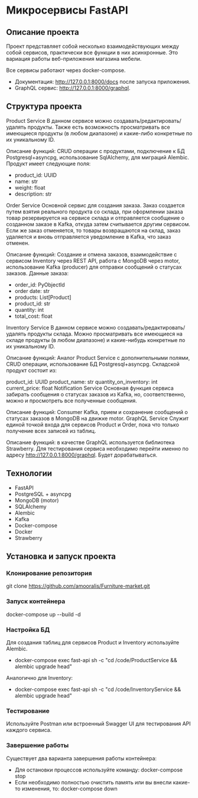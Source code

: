 # Микросервисы FastAPI

## Описание проекта
Проект представляет собой несколько взаимодействующих между собой сервисов, практически все функции в них асинхронные. Это вариация работы веб-приложения магазина мебели.

Все сервисы работают через docker-compose. 
* Документация: http://127.0.0.1:8000/docs после запуска приложения.
* GraphQL сервис: http://127.0.0.1:8000/graphql.

## Структура проекта
Product Service
В данном сервисе можно создавать/редактировать/удалять продукты. Также есть возможность просматривать все имеющиеся продукты (в любом диапазоне) и какие-либо конкретные по их уникальному ID.

Описание функций: 
CRUD операции с продуктами, подключение к БД Postgresql+asyncpg, использование SqlAlchemy, для миграций Alembic.
Продукт имеет следующие поля:

* product_id: UUID
* name: str
* weight: float
* description: str

  
Order Service
Основной сервис для создания заказа. Заказ создается путем взятия реального продукта со склада, при оформлении заказа товар резервируется на сервисе склада и отправляется сообщение о созданном заказе в Kafka, откуда затем считывается другим сервисом. Если же заказ отменяется, то товары возвращаются на склад, заказ удаляется и вновь отправляется уведомление в Kafka, что заказ отменен.

Описание функций: 
Создание и отмена заказов, взаимодействие с сервисом Inventory через REST API, работа с MongoDB через motor, использование Kafka (producer) для отправки сообщений о статусах заказов.
Данные заказа:

* order_id: PyObjectId
* order date: str
* products: List[Product]
* product_id: str
* quantity: int
* total_cost: float
  
Inventory Service
В данном сервисе можно создавать/редактировать/удалять продукты склада. Можно просматривать все имеющиеся на складе продукты (в любом диапазоне) и какие-нибудь конкретные по их уникальному ID.

Описание функций: 
Аналог Product Service с дополнительными полями, CRUD операции, использование БД Postgresql+asyncpg.
Складской продукт состоит из:

product_id: UUID
product_name: str
quantity_on_inventory: int
current_price: float
Notification Service
Основная функция сервиса забирать сообщения о статусах заказов из Kafka, но, соответственно, можно и просмотреть все полученные сообщения.

Описание функций: 
Consumer Kafka, прием и сохранение сообщений о статусах заказов в MongoDB на движке motor.
GraphQL Service
Служит единой точкой входа для сервисов Product и Order, пока что только получение всех записей из таблиц.

Описание функций: в качестве GraphQL используется библиотека Strawberry. Для тестирования сервиса необходимо перейти именно по адресу http://127.0.0.1:8000/graphql.
Будет дорабатываться.

## Технологии
* FastAPI
* PostgreSQL + asyncpg
* MongoDB (motor)
* SQLAlchemy
* Alembic
* Kafka
* Docker-compose
* Docker
* Strawberry

## Установка и запуск проекта
### Клонирование репозитория
git clone https://github.com/amooralis/Furniture-market.git
### Запуск контейнера
docker-compose up --build -d
### Настройка БД
Для создания таблиц для сервисов Product и Inventory используйте Alembic.
* docker-compose exec fast-api sh -c "cd /code/ProductService && alembic upgrade head"
  
Аналогично для Inventory:
* docker-compose exec fast-api sh -c "cd /code/InventoryService && alembic upgrade head"
### Тестирование
Используйте Postman или встроенный Swagger UI для тестирования API каждого сервиса.

### Завершение работы
Существует два варианта завершения работы контейнера:

* Для остановки процессов используйте команду:
docker-compose stop
* Если необходимо полностью очистить память или вы внесли какие-то изменения, то:
docker-compose down

